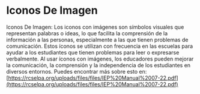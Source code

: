 # Iconos De Imagen
Iconos De Imagen: Los iconos con imágenes son símbolos visuales que representan palabras o ideas, lo que facilita la comprensión de la información a las personas, especialmente a las que tienen problemas de comunicación. Estos íconos se utilizan con frecuencia en las escuelas para ayudar a los estudiantes que tienen problemas para leer o expresarse verbalmente. Al usar íconos con imágenes, los educadores pueden mejorar la comunicación, la comprensión y la independencia de los estudiantes en diversos entornos.
Puedes encontrar más sobre esto en: [https://rcselpa.org/uploads/files/files/IEP%20Manual%2007-22.pdf](https://rcselpa.org/uploads/files/files/IEP%20Manual%2007-22.pdf)
